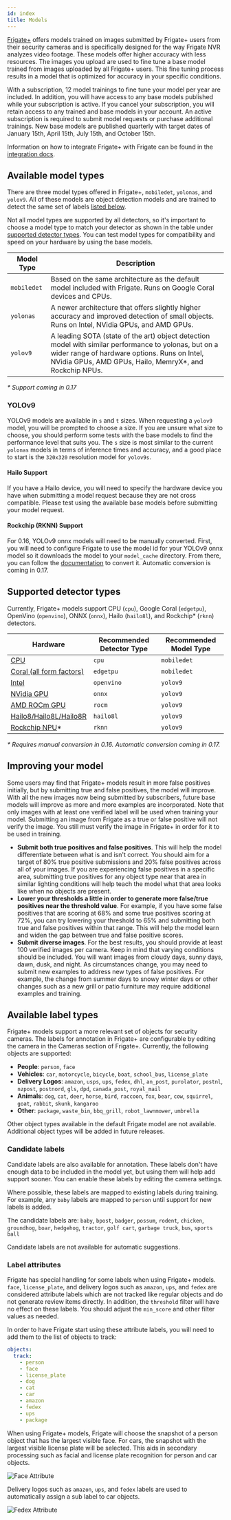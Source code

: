 ```yaml
---
id: index
title: Models
---
```


<a href="https://frigate.video/plus" target="_blank" rel="nofollow">Frigate+</a> offers models trained on images submitted by Frigate+ users from their security cameras and is specifically designed for the way Frigate NVR analyzes video footage. These models offer higher accuracy with less resources. The images you upload are used to fine tune a base model trained from images uploaded by all Frigate+ users. This fine tuning process results in a model that is optimized for accuracy in your specific conditions.

With a subscription, 12 model trainings to fine tune your model per year are included. In addition, you will have access to any base models published while your subscription is active. If you cancel your subscription, you will retain access to any trained and base models in your account. An active subscription is required to submit model requests or purchase additional trainings. New base models are published quarterly with target dates of January 15th, April 15th, July 15th, and October 15th.

Information on how to integrate Frigate+ with Frigate can be found in the [integration docs](../integrations/plus.md).

## Available model types

There are three model types offered in Frigate+, `mobiledet`, `yolonas`, and `yolov9`. All of these models are object detection models and are trained to detect the same set of labels [listed below](#available-label-types).

Not all model types are supported by all detectors, so it's important to choose a model type to match your detector as shown in the table under [supported detector types](#supported-detector-types). You can test model types for compatibility and speed on your hardware by using the base models.

| Model Type  | Description                                                                                                                                                                                                       |
| ----------- | ----------------------------------------------------------------------------------------------------------------------------------------------------------------------------------------------------------------- |
| `mobiledet` | Based on the same architecture as the default model included with Frigate. Runs on Google Coral devices and CPUs.                                                                                                 |
| `yolonas`   | A newer architecture that offers slightly higher accuracy and improved detection of small objects. Runs on Intel, NVidia GPUs, and AMD GPUs.                                                                      |
| `yolov9`    | A leading SOTA (state of the art) object detection model with similar performance to yolonas, but on a wider range of hardware options. Runs on Intel, NVidia GPUs, AMD GPUs, Hailo, MemryX\*, and Rockchip NPUs. |

_\* Support coming in 0.17_

### YOLOv9

YOLOv9 models are available in `s` and `t` sizes. When requesting a `yolov9` model, you will be prompted to choose a size. If you are unsure what size to choose, you should perform some tests with the base models to find the performance level that suits you. The `s` size is most similar to the current `yolonas` models in terms of inference times and accuracy, and a good place to start is the `320x320` resolution model for `yolov9s`.

#### Hailo Support

If you have a Hailo device, you will need to specify the hardware device you have when submitting a model request because they are not cross compatible. Please test using the available base models before submitting your model request.

#### Rockchip (RKNN) Support

For 0.16, YOLOv9 onnx models will need to be manually converted. First, you will need to configure Frigate to use the model id for your YOLOv9 onnx model so it downloads the model to your `model_cache` directory. From there, you can follow the [documentation](/configuration/object_detectors.md#converting-your-own-onnx-model-to-rknn-format) to convert it. Automatic conversion is coming in 0.17.

## Supported detector types

Currently, Frigate+ models support CPU (`cpu`), Google Coral (`edgetpu`), OpenVino (`openvino`), ONNX (`onnx`), Hailo (`hailo8l`), and Rockchip\* (`rknn`) detectors.

| Hardware                                                                         | Recommended Detector Type | Recommended Model Type |
| -------------------------------------------------------------------------------- | ------------------------- | ---------------------- |
| [CPU](/configuration/object_detectors.md#cpu-detector-not-recommended)           | `cpu`                     | `mobiledet`            |
| [Coral (all form factors)](/configuration/object_detectors.md#edge-tpu-detector) | `edgetpu`                 | `mobiledet`            |
| [Intel](/configuration/object_detectors.md#openvino-detector)                    | `openvino`                | `yolov9`               |
| [NVidia GPU](/configuration/object_detectors#onnx)                               | `onnx`                    | `yolov9`               |
| [AMD ROCm GPU](/configuration/object_detectors#amdrocm-gpu-detector)             | `rocm`                    | `yolov9`               |
| [Hailo8/Hailo8L/Hailo8R](/configuration/object_detectors#hailo-8)                | `hailo8l`                 | `yolov9`               |
| [Rockchip NPU](/configuration/object_detectors#rockchip-platform)\*              | `rknn`                    | `yolov9`               |

_\* Requires manual conversion in 0.16. Automatic conversion coming in 0.17._

## Improving your model

Some users may find that Frigate+ models result in more false positives initially, but by submitting true and false positives, the model will improve. With all the new images now being submitted by subscribers, future base models will improve as more and more examples are incorporated. Note that only images with at least one verified label will be used when training your model. Submitting an image from Frigate as a true or false positive will not verify the image. You still must verify the image in Frigate+ in order for it to be used in training.

- **Submit both true positives and false positives**. This will help the model differentiate between what is and isn't correct. You should aim for a target of 80% true positive submissions and 20% false positives across all of your images. If you are experiencing false positives in a specific area, submitting true positives for any object type near that area in similar lighting conditions will help teach the model what that area looks like when no objects are present.
- **Lower your thresholds a little in order to generate more false/true positives near the threshold value**. For example, if you have some false positives that are scoring at 68% and some true positives scoring at 72%, you can try lowering your threshold to 65% and submitting both true and false positives within that range. This will help the model learn and widen the gap between true and false positive scores.
- **Submit diverse images**. For the best results, you should provide at least 100 verified images per camera. Keep in mind that varying conditions should be included. You will want images from cloudy days, sunny days, dawn, dusk, and night. As circumstances change, you may need to submit new examples to address new types of false positives. For example, the change from summer days to snowy winter days or other changes such as a new grill or patio furniture may require additional examples and training.

## Available label types

Frigate+ models support a more relevant set of objects for security cameras. The labels for annotation in Frigate+ are configurable by editing the camera in the Cameras section of Frigate+. Currently, the following objects are supported:

- **People**: `person`, `face`
- **Vehicles**: `car`, `motorcycle`, `bicycle`, `boat`, `school_bus`, `license_plate`
- **Delivery Logos**: `amazon`, `usps`, `ups`, `fedex`, `dhl`, `an_post`, `purolator`, `postnl`, `nzpost`, `postnord`, `gls`, `dpd`, `canada_post`, `royal_mail`
- **Animals**: `dog`, `cat`, `deer`, `horse`, `bird`, `raccoon`, `fox`, `bear`, `cow`, `squirrel`, `goat`, `rabbit`, `skunk`, `kangaroo`
- **Other**: `package`, `waste_bin`, `bbq_grill`, `robot_lawnmower`, `umbrella`

Other object types available in the default Frigate model are not available. Additional object types will be added in future releases.

### Candidate labels

Candidate labels are also available for annotation. These labels don't have enough data to be included in the model yet, but using them will help add support sooner. You can enable these labels by editing the camera settings.

Where possible, these labels are mapped to existing labels during training. For example, any `baby` labels are mapped to `person` until support for new labels is added.

The candidate labels are: `baby`, `bpost`, `badger`, `possum`, `rodent`, `chicken`, `groundhog`, `boar`, `hedgehog`, `tractor`, `golf cart`, `garbage truck`, `bus`, `sports ball`

Candidate labels are not available for automatic suggestions.

### Label attributes

Frigate has special handling for some labels when using Frigate+ models. `face`, `license_plate`, and delivery logos such as `amazon`, `ups`, and `fedex` are considered attribute labels which are not tracked like regular objects and do not generate review items directly. In addition, the `threshold` filter will have no effect on these labels. You should adjust the `min_score` and other filter values as needed.

In order to have Frigate start using these attribute labels, you will need to add them to the list of objects to track:

```yaml
objects:
  track:
    - person
    - face
    - license_plate
    - dog
    - cat
    - car
    - amazon
    - fedex
    - ups
    - package
```

When using Frigate+ models, Frigate will choose the snapshot of a person object that has the largest visible face. For cars, the snapshot with the largest visible license plate will be selected. This aids in secondary processing such as facial and license plate recognition for person and car objects.

![Face Attribute](/img/plus/attribute-example-face.jpg)

Delivery logos such as `amazon`, `ups`, and `fedex` labels are used to automatically assign a sub label to car objects.

![Fedex Attribute](/img/plus/attribute-example-fedex.jpg)
